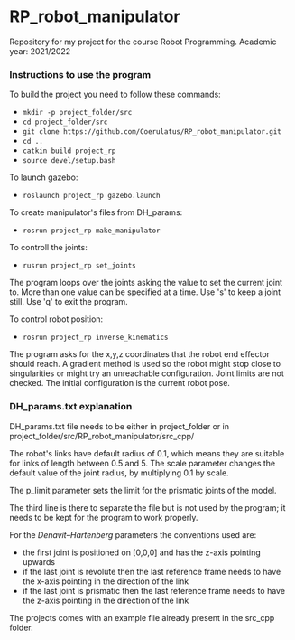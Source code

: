 # RP_robot_manipulator
Repository for my project for the course Robot Programming.
Academic year: 2021/2022

### Instructions to use the program
To build the project you need to follow these commands:
* ```mkdir -p project_folder/src```
* ```cd project_folder/src```
* ```git clone https://github.com/Coerulatus/RP_robot_manipulator.git```
* ```cd ..```
* ```catkin build project_rp```
* ```source devel/setup.bash```

To launch gazebo:
* ```roslaunch project_rp gazebo.launch```

To create manipulator's files from DH_params:
* ```rosrun project_rp make_manipulator```

To controll the joints:
* ```rusrun project_rp set_joints```

The program loops over the joints asking the value to set the current joint to. More than one value can be specified at a time. Use 's' to keep a joint still. Use 'q' to exit the program.

To control robot position:
* ```rosrun project_rp inverse_kinematics```

The program asks for the x,y,z coordinates that the robot end effector should reach. A gradient method is used so the robot might stop close to singularities or might try an unreachable configuration. Joint limits are not checked. The initial configuration is the current robot pose.

### DH_params.txt explanation
DH_params.txt file needs to be either in project_folder or in project_folder/src/RP_robot_manipulator/src_cpp/

The robot's links have default radius of 0.1, which means they are suitable for links of length between 0.5 and 5. The scale parameter changes the default value of the joint radius, by multiplying 0.1 by scale.

The p_limit parameter sets the limit for the prismatic joints of the model.

The third line is there to separate the file but is not used by the program; it needs to be kept for the program to work properly.

For the *Denavit–Hartenberg* parameters the conventions used are:
* the first joint is positioned on [0,0,0] and has the z-axis pointing upwards
* if the last joint is revolute then the last reference frame needs to have the x-axis pointing in the direction of the link
* if the last joint is prismatic then the last reference frame needs to have the z-axis pointing in the direction of the link

The projects comes with an example file already present in the src_cpp folder.
